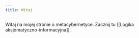 ```yaml
---
title: Witaj
---
```

Witaj na mojej stronie o metacybernetyce. Zacznij tu [[Logika aksjomatyczno-informacyjna]].